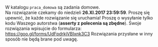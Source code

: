 W katalogu `praca_domowa` są  zadania domowe.  
Na rozwiązanie czekamy do niedzieli **26.XI.2017 23:59:59**.
Proszę się upewnić, że każde rozwiązanie się uruchamia!
Proszę o wysyłanie tylko kodu Waszego autorstwa (**asserty z polecenia są zbędne**).
Swoje rozwiązania wpisujcie do formularza: https://goo.gl/forms/UdFpdrkjVBIxnk3C3
Rozwiązania przysłane w inny sposób nie będą brane pod uwagę.

